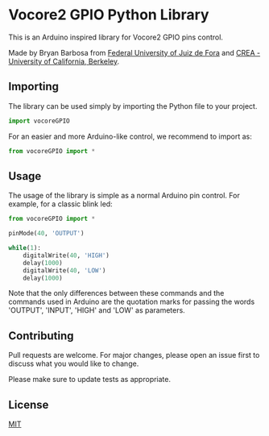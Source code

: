 # Vocore2 GPIO Python Library

This is an Arduino inspired library for Vocore2 GPIO pins control.

Made by Bryan Barbosa from [Federal University of Juiz de Fora](https://ufjf.br/) and [CREA - University of California, Berkeley](https://crea.berkeley.edu/).

## Importing

The library can be used simply by importing the Python file to your project.

```python
import vocoreGPIO
```
For an easier and more Arduino-like control, we recommend to import as:
```python
from vocoreGPIO import *
```

## Usage
The usage of the library is simple as a normal Arduino pin control. For example, for a classic blink led:

```python
from vocoreGPIO import *

pinMode(40, 'OUTPUT')

while(1):
    digitalWrite(40, 'HIGH')
    delay(1000)
    digitalWrite(40, 'LOW')
    delay(1000)
```

Note that the only differences between these commands and the commands used in Arduino are the quotation marks for passing the words 'OUTPUT', 'INPUT', 'HIGH' and 'LOW' as parameters.

## Contributing
Pull requests are welcome. For major changes, please open an issue first to discuss what you would like to change.

Please make sure to update tests as appropriate.

## License
[MIT](https://choosealicense.com/licenses/mit/)

